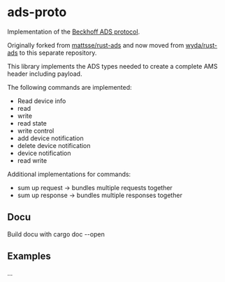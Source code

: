 # ads-proto

Implementation of the [Beckhoff ADS protocol](https://download.beckhoff.com/download/document/automation/twincat3/TwinCAT_3_ADS_INTRO_EN.pdf). 

Originally forked from [mattsse/rust-ads](https://github.com/mattsse/rust-ads) 
and now moved from [wyda/rust-ads](https://github.com/wyda/rust-ads) to this separate repository.

This library implements the ADS types needed to create a complete AMS header including payload.

The following commands are implemented:
- Read device info
- read
- write
- read state
- write control
- add device notification
- delete device notification
- device notification
- read write

Additional implementations for commands:
- sum up request -> bundles multiple requests together
- sum up response -> bundles multiple responses together

## Docu
Build docu with cargo doc --open
## Examples
...